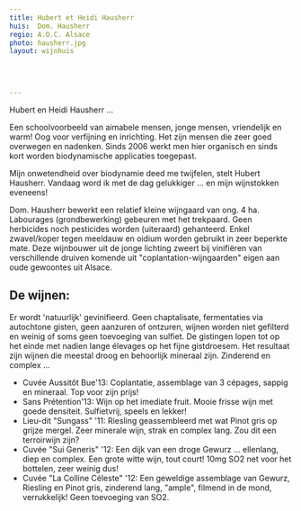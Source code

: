 ```yaml
---
title: Hubert et Heidi Hausherr
huis:  Dom. Hausherr
regio: A.O.C. Alsace 
photo: hausherr.jpg
layout: wijnhuis 

      
   
    
---
```

Hubert en Heidi Hausherr ...

Een schoolvoorbeeld van aimabele mensen, jonge mensen, vriendelijk en warm! Oog voor verfijning en inrichting. Het zijn mensen die zeer goed overwegen en nadenken.
Sinds 2006 werkt men hier organisch en sinds kort worden biodynamische applicaties toegepast.

Mijn onwetendheid over biodynamie deed me twijfelen, stelt Hubert Hausherr. Vandaag word ik met de dag gelukkiger ... en mijn wijnstokken eveneens!

Dom. Hausherr bewerkt een relatief kleine wijngaard van ong. 4 ha. Labourages (grondbewerking) gebeuren met het trekpaard.
Geen herbicides noch pesticides worden (uiteraard) gehanteerd. Enkel zwavel/koper tegen meeldauw en oidium worden gebruikt in zeer beperkte mate.
Deze wijnbouwer uit de jonge lichting zweert bij vinifiëren van verschillende druiven komende uit "coplantation-wijngaarden" eigen aan oude gewoontes uit Alsace. 

De wijnen: 
----------
Er wordt 'natuurlijk' gevinifieerd. Geen chaptalisate, fermentaties via autochtone gisten, geen aanzuren of ontzuren, wijnen worden niet gefilterd en weinig of soms geen toevoeging van sulfiet.
De gistingen lopen tot op het einde met nadien lange élevages op het fijne gistdroesem.
Het resultaat zijn wijnen die meestal droog en behoorlijk mineraal zijn. Zinderend en complex ...

* Cuvée Aussitôt Bue'13: Coplantatie, assemblage van 3 cépages, sappig en mineraal. Top voor zijn prijs!
* Sans Prétention'13: Wijn op het imediate fruit. Mooie frisse wijn met goede densiteit. Sulfietvrij, speels en lekker!
* Lieu-dit "Sungass" '11: Riesling geassembleerd met wat Pinot gris op grijze mergel. Zeer minerale wijn, strak en complex lang. Zou dit een terroirwijn zijn?
* Cuvée "Sui Generis" '12: Een dijk van een droge Gewurz ... ellenlang, diep en complex. Een grote witte wijn, tout court! 10mg SO2 net voor het bottelen, zeer weinig dus!
* Cuvée "La Colline Céleste" '12: Een geweldige assemblage van Gewurz, Riesling en Pinot gris, zinderend lang, "ample", filmend in de mond, verrukkelijk! Geen toevoeging van SO2.
   



